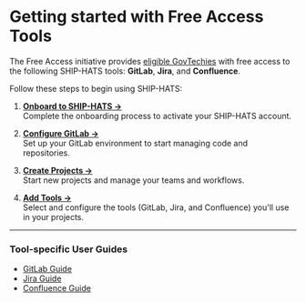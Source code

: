 # Getting started with Free Access Tools

The Free Access initiative provides [eligible GovTechies](/eligibility.md) with free access to the following SHIP-HATS tools: **GitLab**, **Jira**, and **Confluence**.

Follow these steps to begin using SHIP-HATS:

1. [**Onboard to SHIP-HATS →**](https://docs.developer.tech.gov.sg/docs/ship-hats-docs/getting-started/onboard-via-ship-hats-portal?id=step-2-onboard-to-ship-hats)  
   Complete the onboarding process to activate your SHIP-HATS account.

2. [**Configure GitLab →**](https://docs.developer.tech.gov.sg/docs/ship-hats-docs/getting-started/configure-gitlab?id=step-3-configure-gitlab)  
   Set up your GitLab environment to start managing code and repositories.

3. [**Create Projects →**](https://docs.developer.tech.gov.sg/docs/ship-hats-docs/portal/manage-projects?id=create-new-projects)  
   Start new projects and manage your teams and workflows.

4. [**Add Tools →**](https://docs.developer.tech.gov.sg/docs/ship-hats-docs/portal/manage-tools?id=manage-tools)  
   Select and configure the tools (GitLab, Jira, and Confluence) you'll use in your projects.

---

### Tool-specific User Guides

- [GitLab Guide](https://docs.developer.tech.gov.sg/docs/ship-hats-docs/tools/gitlab/gitlab-overview)  
- [Jira Guide](https://docs.developer.tech.gov.sg/docs/ship-hats-docs/tools/jira/jira-overview)  
- [Confluence Guide](https://docs.developer.tech.gov.sg/docs/ship-hats-docs/tools/confluence/confluence-overview)